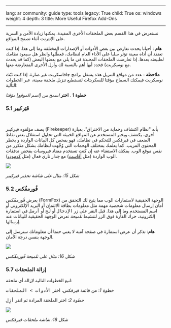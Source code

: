 

---

lang: ar
community: guide
type: tools
legacy: True
child: True
os: windows
weight: 4
depth: 3
title: More Useful Firefox Add-Ons

---

<p>نستعرض في هذا القسم بعض الملحقات الأخرى المفيدة. يمكنها زيادة الأمن و السرية على الإنترنت أثناء تصفح المواقع.</p>

<p><b>هام</b> : أحيانا يحدث تعارض بين بعض الأدوات أو الإصدارات المختلفة وما إلى هذا. إذا كنت تعتقد أن أداة معينة تؤثر سلبا على الأداء العام لنظامك، فعطِّلها وانظر هل سيعود نظامك لطبيعته بعدها. إذا تعارضت الملحقات المحبذة في ما يلي مع بعضها البعض (كما قد يحدث مع نوسكربت) فحدد أيها أهم بالنسبة لك وأزل الأخرى المتعارضة معها.</p>

<p><b>ملاحظة</b> : عدد من مواقع التنزيل هذه يشغل برامج جافاسكربت غير ضارة. إذا كنت ثبّتَ نوسكربت فيمكنك السماح مؤقتا للسكربتات لتستطيع تنزيل ملحقة معينة، عبر الخطوات التالية:</p>

<p><b>خطوة 1</b> . <b>اختر</b> <i>اسمح من [اسم الموقع] مؤقتا</i></p>

<h3 id="section_5_1">5.1 فَيَركيبر</h3>

<p>&nbsp;</p>

<p>يصف مؤلفوه فيركيبر (Firekeeper) بأنه "نظام اكتشاف وحماية من الاختراق". بعبارة أخرى، يكتشف ويخبر المستخدم عن المواقع الخبيثة التي تحاول استغلال بعض نقاط الضعف في فيرفكس للتحكم في نظامك، فهو يفحص كل البيانات الواردة و يحظر المحتوى المريب. كما يعلمك بمختلف الهجمات التي وُجِّهت لنظامك بشكل متكرر من نفس موقع الوب. يمكنك الاستغناء عنه إن كنت تستخدم مضاد فيروسات يفحص تدفقات الوب الواردة (مثل <a href="avast">أڤاست</a>) مع جدار ناري فعال (مثل <a href="comodofirewall">كومودو</a>).</p>

<p><img src="/sites/securitybkp.ngoinabox.org/files/u5/firefox-ar/42.png" /></p>

<p><i>شكل 15: مثال على شاشة تحذير فيركيبر</i></p>

<h3 id="section_5_2">5.2 فُورمفُكس</h3>

<p>يعرض فُورمفُكس (FormFox) الوجهة الحقيقية لاستمارات الوب مما يتيح لك التحقق من أمان إرسال معلومات شخصية مهمة مثل معلومات بطاقة الائتمان أو البريد الإلكتروني أو اسم المستخدم وما إلى هذا. قبل النقر على زر <kbd>الإدخال</kbd> أو <kbd>لُج</kbd> أو <kbd>أرسل</kbd> في استمارة إلكترونية، حرك الفأرة فوق الزر لتنشيط <em>تلميحة</em> تعرض الوجهة الحقيقية للبيانات عند إرسالها.</p>

<p><strong>هام</strong>: تذكر أن عرض استمارة في صفحة آمنة لا يعني حتما أن معلوماتك سترسل إلى الوجهة بنفس درجة الأمان.</p>

<p><img src="/sites/securitybkp.ngoinabox.org/files/u5/firefox-ar/43.png" /></p>

<p><i>شكل 16: مثال على تلميحة فُورمفُكس</i></p>

<h3>5.7 إزالة الملحقات</h3>

<p>اتبع الخطوات التالية لإزالة أي ملحقة:</p>

<p><em>خطوة 1</em>: من قائمة فيرفكس، اختر <kbd>الأدوات &gt; الملحقات</kbd></p>

<p><em>خطوة 2</em>: اختر الملحقة المرادة ثم انقر <kbd>أزِل</kbd></p>

<p><img src="/sites/securitybkp.ngoinabox.org/files/u5/firefox-ar/01.png" /></p>

<p><i>شكل 18: شاشة ملحقات فيرفكس</i></p>


